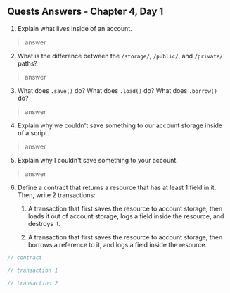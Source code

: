 ## Quests Answers - Chapter 4, Day 1

1. Explain what lives inside of an account. 
> answer

2. What is the difference between the `/storage/`, `/public/`, and `/private/` paths?
> answer

3. What does `.save()` do? What does `.load()` do? What does `.borrow()` do?
> answer

4. Explain why we couldn't save something to our account storage inside of a script.
> answer

5. Explain why I couldn't save something to your account.
> answer

6. Define a contract that returns a resource that has at least 1 field in it. Then, write 2 transactions:

    1) A transaction that first saves the resource to account storage, then loads it out of account storage, logs a field inside the resource, and destroys it.

    2) A transaction that first saves the resource to account storage, then borrows a reference to it, and logs a field inside the resource.

```swift
// contract
```

```swift
// transaction 1
```

```swift
// transaction 2
```
